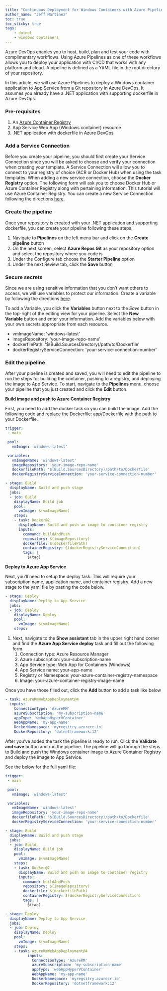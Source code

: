 ```yaml
---
title: "Continuous Deployment for Windows Containers with Azure Pipelines"
author_name: "Jeff Martinez"
toc: true
toc_sticky: true
tags:
    - dotnet
    - windows containers
---
```


Azure DevOps enables you to host, build, plan and test your code with complimentary workflows. Using Azure Pipelines as one of these workflows allows you to deploy your application with CI/CD that works with any platform and cloud.  A pipeline is defined as a YAML file in the root directory of your repository.

In this article, we will use Azure Pipelines to deploy a Windows container application to App Service from a Git repository in Azure DevOps.  It assumes you already have a .NET application with supporting dockerfile in Azure DevOps.

### Pre-requisites

1. An [Azure Container Registry](https://learn.microsoft.com/en-us/azure/container-registry/container-registry-get-started-portal?tabs=azure-cli) 
2. App Service Web App (Windows container) resource
3. .NET application with dockerfile in Azure DevOps

### Add a Service Connection

Before you create your pipeline, you should first create your Service Connection since you will be asked to choose and verify your connection when creating your template. A Service Connection will allow you to connect to your registry of choice (ACR or Docker Hub) when using the task templates. When adding a new service connection, choose the **Docker Registry** option. The following form will ask you to choose Docker Hub or Azure Container Registry along with pertaining information.  This tutorial will use Azure Container Registry.  You can create a new Service Connection following the directions [here](https://docs.microsoft.com/en-us/azure/devops/pipelines/library/service-endpoints?view=azure-devops&tabs=yaml#create-new).

### Create the pipeline

Once your repository is created with your .NET application and supporting dockerfile, you can create your pipeline following these steps.

1. Navigate to **Pipelines** on the left menu bar and click on the **Create pipeline** button
2. On the next screen, select **Azure Repos Git** as your repository option and select the repository where you code is
3. Under the Configure tab choose the **Starter Pipeline** option
4. Under the next Review tab, click the **Save** button

### Secure secrets

Since we are using sensitive information that you don’t want others to access, we will use variables to protect our information. Create a variable by following the directions [here](https://docs.microsoft.com/en-us/azure/devops/pipelines/process/variables?view=azure-devops&tabs=yaml%2Cbatch).

To add a Variable, you click the **Variables** button next to the *Save* button in the top-right of the editing view for your pipeline. Select the **New Variable** button and enter your information. Add the variables below with your own secrets appropriate from each resource.

- vmImageName: 'windows-latest'
- imageRepository: 'your-image-repo-name’
- dockerfilePath: '$(Build.SourcesDirectory)/path/to/Dockerfile'
- dockerRegistryServiceConnection: 'your-service-connection-number'

### Edit the pipeline

After your pipeline is created and saved, you will need to edit the pipeline to run the steps for building the container, pushing to a registry, and deploying the image to App Service.  To start, navigate to the **Pipelines** menu, choose your pipeline that you just created and click the **Edit** button.

**Build image and push to Azure Container Registry**

First, you need to add the docker task so you can build the image.  Add the following code and replace the Dockerfile: app/Dockerfile with the path to your Dockerfile.

```yaml
trigger:
 - main

 pool:
   vmImage: 'windows-latest' 

 variables:
   vmImageName: 'windows-latest'
   imageRepository: 'your-image-repo-name'
   dockerfilePath: '$(Build.SourcesDirectory)/path/to/Dockerfile'
   dockerRegistryServiceConnection: 'your-service-connection-number'

- stage: Build
  displayName: Build and push stage
  jobs:  
  - job: Build
    displayName: Build job
    pool:
      vmImage: $(vmImageName)
    steps:
    - task: Docker@2
      displayName: Build and push an image to container registry
      inputs:
        command: buildAndPush
        repository: $(imageRepository)
        dockerfile: $(dockerfilePath)
        containerRegistry: $(dockerRegistryServiceConnection)
        tags: |
          $(tag)
```

**Deploy to Azure App Service**

Next, you’ll need to setup the deploy task.  This will require your subscription name, application name, and container registry.  Add a new stage to the yaml file by pasting the code below.

```yaml
- stage: Deploy
  displayName: Deploy to App Service
  jobs:
  - job: Deploy
    displayName: Deploy
    pool:
      vmImage: $(vmImageName)
    steps:
```

1. Next, navigate to the **Show assistant** tab in the upper right hand corner and find the **Azure App Service deploy** task and fill out the following form
    1. Connection type: Azure Resource Manager
    2. Azure subscription: your-subscription-name
    3. App Service type: Web App for Containers (Windows)
    4. App Service name: your-app-name
    5. Registry or Namespace: your-azure-container-registry-namespace
    6. Image: your-azure-container-registry-image-name

Once you have those filled out, click the **Add** button to add a task like below

```yaml
- task: AzureRmWebAppDeployment@4
  inputs:
    ConnectionType: 'AzureRM'
    azureSubscription: 'my-subscription-name'
    appType: 'webAppHyperVContainer'
    WebAppName: 'my-app-name'
    DockerNamespace: 'myregsitry.azurecr.io'
    DockerRepository: 'dotnetframework:12'
```

After you’ve added the task the pipeline is ready to run.  Click the **Validate and save** button and run the pipeline.  The pipeline will go through the steps to Build and push the Windows container image to Azure Container Registry and deploy the image to App Service.

See the below for the full yaml file:

```yaml
trigger:
 - main

 pool:
   vmImage: 'windows-latest' 

 variables:
   vmImageName: 'windows-latest'
   imageRepository: 'your-image-repo-name'
   dockerfilePath: '$(Build.SourcesDirectory)/path/to/Dockerfile'
   dockerRegistryServiceConnection: 'your-service-connection-number'

- stage: Build
  displayName: Build and push stage
  jobs:  
  - job: Build
    displayName: Build job
    pool:
      vmImage: $(vmImageName)
    steps:
    - task: Docker@2
      displayName: Build and push an image to container registry
      inputs:
        command: buildAndPush
        repository: $(imageRepository)
        dockerfile: $(dockerfilePath)
        containerRegistry: $(dockerRegistryServiceConnection)
        tags: |
          $(tag)

- stage: Deploy
  displayName: Deploy to App Service
  jobs:
  - job: Deploy
    displayName: Deploy
    pool:
      vmImage: $(vmImageName)
    steps:
    - task: AzureRmWebAppDeployment@4
		  inputs:
		    ConnectionType: 'AzureRM'
		    azureSubscription: 'my-subscription-name'
		    appType: 'webAppHyperVContainer'
		    WebAppName: 'my-app-name'
		    DockerNamespace: 'myregsitry.azurecr.io'
		    DockerRepository: 'dotnetframework:12'
```